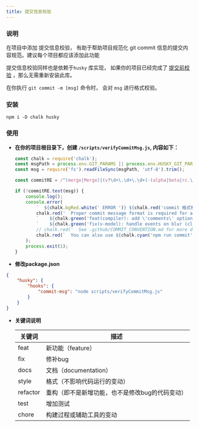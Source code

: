 ```yaml
---
title: 提交信息校验
---
```


### 说明

在项目中添加 提交信息校验， 有助于帮助项目规范化 git commit 信息的提交内容规范。建议每个项目都应该添加此功能

提交信息校验同样也是依赖于`husky` 库实现， 如果你的项目已经完成了 [提交前校验](/docs/style-guide/git-hooks-pre-commit.html) ，那么无需重新安装此库。

在你执行 `git commit -m [msg]` 命令时， 会对 `msg` 进行格式校验。

### 安装
```
npm i -D chalk husky
```

### 使用

* **在你的项目根目录下，创建 `/scripts/verifyCommitMsg.js`, 内容如下：**
    ``` js
    const chalk = require('chalk');
    const msgPath = process.env.GIT_PARAMS || process.env.HUSKY_GIT_PARAMS;
    const msg = require('fs').readFileSync(msgPath, 'utf-8').trim();

    const commitRE = /^(merge|Merge)|(v?\d+\.\d+\.\d+(-(alpha|beta|rc.\d+))?)|((revert: )?(feat|fix|docs|style|refactor|perf|test|workflow|ci|chore|types|update)(\(.+\))?!?: .{1,50})/;

    if (!commitRE.test(msg)) {
        console.log();
        console.error(
            `  ${chalk.bgRed.white(' ERROR ')} ${chalk.red('commit 格式校验不通过 。')}\n\n` +
            chalk.red('  Proper commit message format is required for automated changelog generation. Examples:\n\n') +
            `    ${chalk.green('feat(compiler): add \'comments\' option')}\n` +
            `    ${chalk.green('fix(v-model): handle events on blur (close #28)')}\n\n` +
            // chalk.red('  See .github/COMMIT_CONVENTION.md for more details.\n') +
            chalk.red(`  You can also use ${chalk.cyan('npm run commit')} to interactively generate a commit message.\n`)
        );
        process.exit(1);
    }

    ```
* **修改package.json**
``` json
{
    "husky": {
        "hooks": {
            "commit-msg": "node scripts/verifyCommitMsg.js"
        }
    }
}
```

* **关键词说明**

  |关键词|描述|
  |--|--|
  |feat|新功能（feature）|
  |fix|修补bug|
  |docs|文档（documentation）|
  |style|格式（不影响代码运行的变动）|
  |refactor|重构（即不是新增功能，也不是修改bug的代码变动）|
  |test|增加测试|
  |chore|构建过程或辅助工具的变动|
